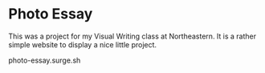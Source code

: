 # Photo Essay

This was a project for my Visual Writing class at Northeastern. It is a rather simple website to display a nice little project.

photo-essay.surge.sh